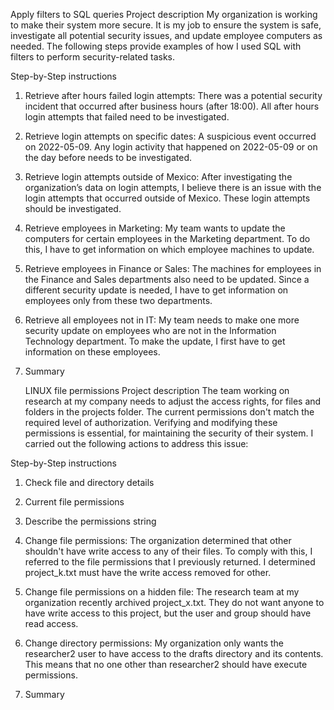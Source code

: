 Apply filters to SQL queries
Project description
My organization is working to make their system more secure. It is my job to ensure the system is safe, investigate all potential security issues, and update employee computers as needed. The following steps provide examples of how I used SQL with filters to perform security-related tasks.

Step-by-Step instructions

1. Retrieve after hours failed login attempts: There was a potential security incident that occurred after business hours (after 18:00).
   All after hours login attempts that failed need to be investigated.

2. Retrieve login attempts on specific dates: A suspicious event occurred on 2022-05-09. Any login activity that happened on 2022-05-09
   or on the day before needs to be investigated.

3. Retrieve login attempts outside of Mexico: After investigating the organization’s data on login attempts, I believe there is an issue with the login attempts that occurred outside 
   of Mexico. These login attempts should be investigated.


4. Retrieve employees in Marketing: My team wants to update the computers for certain employees in the Marketing department.
   To do this, I have to get information on which employee machines to update.

5. Retrieve employees in Finance or Sales: The machines for employees in the Finance and Sales departments also need to be updated.
   Since a different security update is needed, I have to get information on employees only from these two departments.

6. Retrieve all employees not in IT: My team needs to make one more security update on employees who are not in the Information Technology department. To make the update,
   I first have to get information on these employees.

7. Summary


   LINUX file permissions
Project description
The team working on research at my company needs to adjust the access rights, for files and folders in the projects folder. The current permissions don't match the required level of authorization. Verifying and modifying these permissions is essential, for maintaining the security of their system. I carried out the following actions to address this issue:

Step-by-Step instructions
1. Check file and directory details
   
2. Current file permissions
   
3. Describe the permissions string
   
4. Change file permissions: The organization determined that other shouldn't have write access to any of their files. To
   comply with this, I referred to the file permissions that I previously returned. I determined project_k.txt must have the write    access removed for other.
   
5. Change file permissions on a hidden file: The research team at my organization recently archived project_x.txt. They do not want
   anyone to have write access to this project, but the user and group should have read access.

6. Change directory permissions: My organization only wants the researcher2 user to have access to the drafts directory
   and its contents. This means that no one other than researcher2 should have execute permissions.

7. Summary



